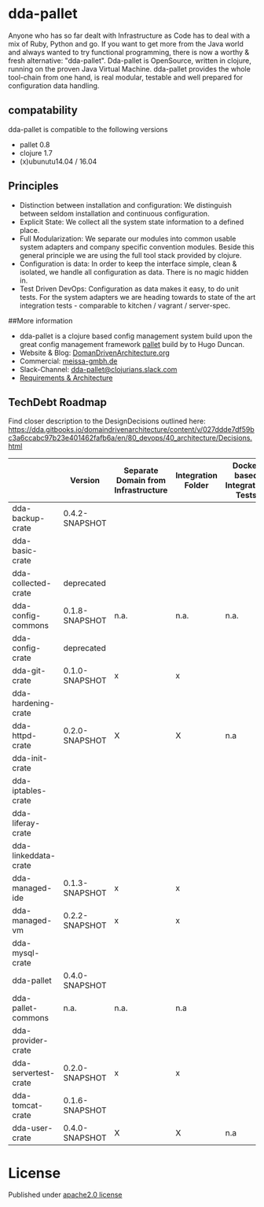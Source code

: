 # dda-pallet
Anyone who has so far dealt with Infrastructure as Code has to deal with a mix of Ruby, Python and go. If you want to get more from the Java world and always wanted to try functional programming, there is now a worthy & fresh alternative: "dda-pallet". Dda-pallet is OpenSource, written in clojure, running on the proven Java Virtual Machine.
dda-pallet provides the whole tool-chain from one hand, is real modular, testable and well prepared for configuration data handling.

## compatability
dda-pallet is compatible to the following versions
 * pallet 0.8
 * clojure 1.7
 * (x)ubunutu14.04 / 16.04

## Principles
 * Distinction between installation and configuration: We distinguish between seldom installation and continuous configuration.
 * Explicit State: We collect all the system state information to a defined place.
 * Full Modularization: We separate our modules into common usable system adapters and company specific convention modules. Beside this general principle we are using the full tool stack provided by clojure.
 * Configuration is data: In order to keep the interface simple, clean & isolated, we handle all configuration as data. There is no magic hidden in.
 * Test Driven DevOps: Configuration as data makes it easy, to do unit tests. For the system adapters we are heading towards to state of the art integration tests - comparable to kitchen / vagrant / server-spec.

##More information
* dda-pallet is a clojure based config management system build upon the great config management framework [pallet](https://github.com/pallet/pallet) build by to Hugo Duncan.
* Website & Blog: [DomanDrivenArchitecture.org](https://domaindrivenarchitecture.org)
* Commercial: [meissa-gmbh.de](https://meissa-gmbh.de)
* Slack-Channel: [dda-pallet@clojurians.slack.com](https://clojurians.slack.com/messages/C5GDWDF28/)
* [Requirements & Architecture](https://dda.gitbooks.io/domaindrivenarchitecture/content/en/80_config_management/index.html)

## TechDebt Roadmap

Find closer description to the DesignDecisions outlined here: https://dda.gitbooks.io/domaindrivenarchitecture/content/v/027ddde7df59bc3a6ccabc97b23e401462fafb6a/en/80_devops/40_architecture/Decisions.html

| | Version | Separate Domain from Infrastructure | Integration Folder | Docker based Integration Tests | Unit Tests for Domain | Boundaries | Input / Output Spec | Short Package | Composition over API | Group-based Configuration | Use dda-pallet aws/existing |
| --- | --- |  --- |--- | --- | --- | --- | --- | --- | --- | --- | --- |
| dda-backup-crate | 0.4.2-SNAPSHOT |  |  |  | | x |  |  | |  |  |
| dda-basic-crate |  |  |  |  | |  |  |  | ||  |
| dda-collected-crate| deprecated |  |  |  | |  |  |  |  |  |  |
| dda-config-commons| 0.1.8-SNAPSHOT | n.a. | n.a. | n.a. | x |  |  |  | n.a | n.a |  |
| dda-config-crate| deprecated |  |  |  |  |  |  |  |  |  |  |
| dda-git-crate   | 0.1.0-SNAPSHOT | x | x |  | x | x | x | x | x | x |  |
| dda-hardening-crate|  |  |  |  | |  |  |  | |  |
| dda-httpd-crate| 0.2.0-SNAPSHOT | X | X | n.a | X | X | X | X | X | X | X |
| dda-init-crate|  |  |  |  | |  |  |  | ||  |
| dda-iptables-crate|  |  |  |  | |  |  |  || |  |
| dda-liferay-crate|  |  |  |  | |  |  |  | ||  |
| dda-linkeddata-crate|  |  |  |  | |  |  |  || |  |
| dda-managed-ide| 0.1.3-SNAPSHOT | x | x |  | x | x |  | x | x | x |  |
| dda-managed-vm| 0.2.2-SNAPSHOT | x | x |  |  | x | x | x | partial | x |  |
| dda-mysql-crate|  |  |  |  | |  |  |  | ||  |
| dda-pallet           | 0.4.0-SNAPSHOT |  |  |  |  |  | x |  |  |  | n.a. |
| dda-pallet-commons| n.a. | n.a. | n.a |  |  |  |  |  |  | n.a. |  |
| dda-provider-crate|  |  |  |  | |  |  ||  | |  |
| dda-servertest-crate| 0.2.0-SNAPSHOT | x | x |  |  | x | x | x | x | x | x |
| dda-tomcat-crate| 0.1.6-SNAPSHOT |  |  |  | | x |  |  | ||  |
| dda-user-crate| 0.4.0-SNAPSHOT | X | X | n.a | X | X | X | X | X | X | X |

# License
Published under [apache2.0 license](LICENSE.md)
